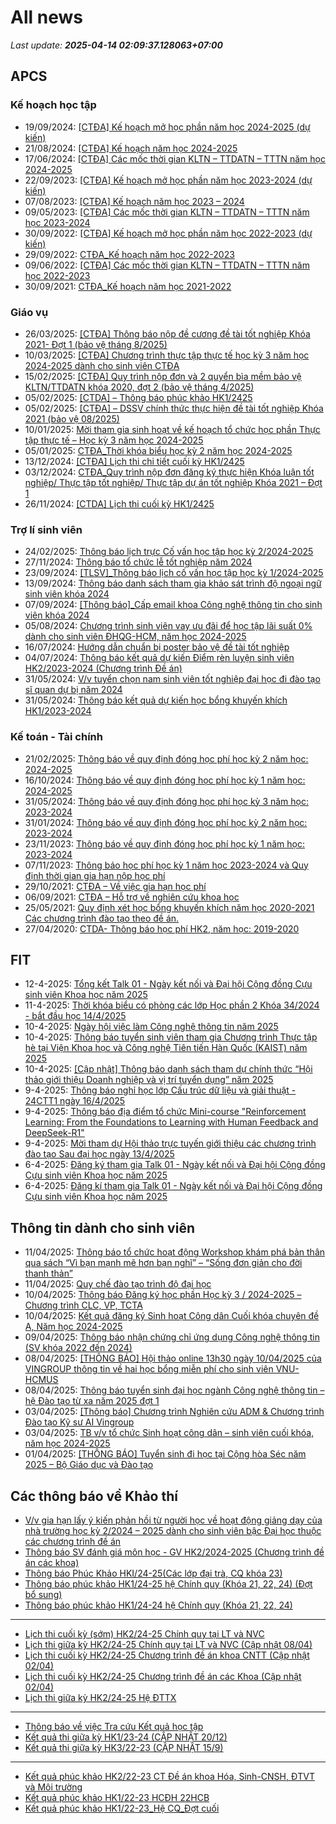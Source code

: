 # All news
_Last update: **2025-04-14 02:09:37.128063+07:00**_
## APCS
### Kế hoạch học tập
 - 19/09/2024: [[CTĐA] Kế hoạch mở học phần năm học 2024-2025 (dự kiến)](https://www.ctda.hcmus.edu.vn/vi/2024/09/ctda-ke-hoach-mo-hoc-phan-nam-hoc-2024-2025-du-kien/)
 - 21/08/2024: [[CTĐA] Kế hoạch năm học 2024-2025](https://www.ctda.hcmus.edu.vn/vi/2024/08/ctda-ke-hoach-nam-hoc-2024-2025/)
 - 17/06/2024: [[CTĐA] Các mốc thời gian KLTN – TTDATN – TTTN năm học 2024-2025](https://www.ctda.hcmus.edu.vn/vi/2024/06/ctda-cac-moc-thoi-gian-kltn-ttdatn-tttn-nam-hoc-2024-2025/)
 - 22/09/2023: [[CTĐA] Kế hoạch mở học phần năm học 2023-2024 (dự kiến)](https://www.ctda.hcmus.edu.vn/vi/2023/09/ctda-ke-hoach-mo-hoc-phan-nam-hoc-2023-2024-du-kien/)
 - 07/08/2023: [[CTĐA] Kế hoạch năm học 2023 – 2024](https://www.ctda.hcmus.edu.vn/vi/2023/08/ctda-ke-hoach-nam-hoc-2023-2024/)
 - 09/05/2023: [[CTĐA] Các mốc thời gian KLTN – TTDATN – TTTN năm học 2023-2024](https://www.ctda.hcmus.edu.vn/vi/2023/05/ctda-cac-moc-thoi-gian-kltn-ttdatn-tttn-nam-hoc-2023-2024/)
 - 30/09/2022: [[CTĐA] Kế hoạch mở học phần năm học 2022-2023 (dự kiến)](https://www.ctda.hcmus.edu.vn/vi/2022/09/ctda-ke-hoach-mo-hoc-phan-nam-hoc-2022-2023-du-kien/)
 - 29/09/2022: [CTĐA_Kế hoạch năm học 2022-2023](https://www.ctda.hcmus.edu.vn/vi/2022/09/ctda_ke-hoach-nam-hoc-2022-2023/)
 - 09/06/2022: [[CTĐA] Các mốc thời gian KLTN – TTDATN – TTTN năm học 2022-2023](https://www.ctda.hcmus.edu.vn/vi/2022/06/ctda-cac-moc-thoi-gian-kltn-ttdatn-tttn-nam-hoc-2022-2023/)
 - 30/09/2021: [CTĐA_Kế hoạch năm học 2021-2022](https://www.ctda.hcmus.edu.vn/vi/2021/09/ctda_ke-hoach-nam-hoc-2021-2022-2/)

### Giáo vụ
 - 26/03/2025: [[CTĐA] Thông báo nộp đề cương đề tài tốt nghiệp Khóa 2021- Đợt 1 (bảo vệ tháng 8/2025)](https://www.ctda.hcmus.edu.vn/vi/2025/03/ctda-thong-bao-nop-de-cuong-de-tai-tot-nghiep-khoa-2021-dot-1-bao-ve-thang-8-2025/)
 - 10/03/2025: [[CTĐA] Chương trình thực tập thực tế học kỳ 3 năm học 2024-2025 dành cho sinh viên CTĐA](https://www.ctda.hcmus.edu.vn/vi/2025/03/ctda-chuong-trinh-thuc-tap-thuc-te-hoc-ky-3-nam-hoc-2024-2025-danh-cho-sinh-vien-ctda/)
 - 15/02/2025: [[CTĐA] Quy trình nộp đơn và 2 quyển bìa mềm bảo vệ KLTN/TTDATN khóa 2020, đợt 2 (bảo vệ tháng 4/2025)](https://www.ctda.hcmus.edu.vn/vi/2025/02/ctda-quy-trinh-nop-don-va-2-quyen-bia-mem-bao-ve-kltn-ttdatn-khoa-2020-dot-2-bao-ve-thang-4-2025/)
 - 05/02/2025: [[CTDA] – Thông báo phúc khảo HK1/2425](https://www.ctda.hcmus.edu.vn/vi/2025/02/ctda-thong-bao-phuc-khao-hk1-2425/)
 - 05/02/2025: [[CTĐA] – DSSV chính thức thực hiện đề tài tốt nghiệp Khóa 2021 (bảo vệ 08/2025)](https://www.ctda.hcmus.edu.vn/vi/2025/02/ctda-dssv-chinh-thuc-thuc-hien-de-tai-tot-nghiep-khoa-2021-bao-ve-08-2025/)
 - 10/01/2025: [Mời tham gia sinh hoạt về kế hoạch tổ chức học phần Thực tập thực tế – Học kỳ 3 năm học 2024-2025](https://www.ctda.hcmus.edu.vn/vi/2025/01/moi-tham-gia-sinh-hoat-ve-ke-hoach-to-chuc-hoc-phan-thuc-tap-thuc-te-hoc-ky-3-nam-hoc-2024-2025/)
 - 05/01/2025: [CTĐA_Thời khóa biểu học kỳ 2 năm học 2024-2025](https://www.ctda.hcmus.edu.vn/vi/2025/01/ctda_thoi-khoa-bieu-hoc-ky-2-nam-hoc-2024-2025/)
 - 13/12/2024: [[CTĐA] Lịch thi chi tiết cuối kỳ HK1/2425](https://www.ctda.hcmus.edu.vn/vi/2024/12/ctda-lich-thi-chi-tiet-cuoi-ky-hk1-2425/)
 - 03/12/2024: [CTĐA_Quy trình nộp đơn đăng ký thực hiện Khóa luận tốt nghiệp/ Thực tập tốt nghiệp/ Thực tập dự án tốt nghiệp Khóa 2021 – Đợt 1](https://www.ctda.hcmus.edu.vn/vi/2024/12/ctda_quy-trinh-nop-don-dang-ky-thuc-hien-khoa-luan-tot-nghiep-thuc-tap-tot-nghiep-thuc-tap-du-an-tot-nghiep-khoa-2021-dot-1/)
 - 26/11/2024: [[CTDA] Lịch thi cuối kỳ HK1/2425](https://www.ctda.hcmus.edu.vn/vi/2024/11/ctda-lich-thi-cuoi-ky-hk1-2425/)

### Trợ lí sinh viên
 - 24/02/2025: [Thông báo lịch trực Cố vấn học tập học kỳ 2/2024-2025](https://www.ctda.hcmus.edu.vn/vi/2025/02/thong-bao-lich-truc-co-van-hoc-tap-hoc-ky-2-2024-2025/)
 - 27/11/2024: [Thông báo tổ chức lễ tốt nghiệp năm 2024](https://www.ctda.hcmus.edu.vn/vi/2024/11/thong-bao-to-chuc-le-tot-nghiep-nam-2024/)
 - 23/09/2024: [[TLSV]_Thông báo lịch cố vấn học tập học kỳ 1/2024-2025](https://www.ctda.hcmus.edu.vn/vi/2024/09/tlsv_thong-bao-lich-co-van-hoc-tap-hoc-ky-1-2024-2025/)
 - 13/09/2024: [Thông báo danh sách tham gia khảo sát trình độ ngoại ngữ sinh viên khóa 2024](https://www.ctda.hcmus.edu.vn/vi/2024/09/thong-bao-danh-sach-tham-gia-khao-sat-trinh-do-ngoai-ngu-sinh-vien-khoa-2024/)
 - 07/09/2024: [[Thông báo]_Cấp email khoa Công nghệ thông tin cho sinh viên khóa 2024](https://www.ctda.hcmus.edu.vn/vi/2024/09/thong-bao_cap-email-khoa-cong-nghe-thong-tin-cho-sinh-vien-khoa-2024/)
 - 05/08/2024: [Chương trình sinh viên vay ưu đãi để học tập lãi suất 0% dành cho sinh viên ĐHQG-HCM, năm học 2024-2025](https://www.ctda.hcmus.edu.vn/vi/2024/08/chuong-trinh-sinh-vien-vay-uu-dai-de-hoc-tap-lai-suat-0-danh-cho-sinh-vien-dhqg-hcm-nam-hoc-2024-2025/)
 - 16/07/2024: [Hướng dẫn chuẩn bị poster bảo vệ đề tài tốt nghiệp](https://www.ctda.hcmus.edu.vn/vi/2024/07/huong-dan-chuan-bi-poster-bao-ve-de-tai-tot-nghiep/)
 - 04/07/2024: [Thông báo kết quả dự kiến Điểm rèn luyện sinh viên HK2/2023-2024 (Chương trình Đề án)](https://www.ctda.hcmus.edu.vn/vi/2024/07/thong-bao-ket-qua-du-kien-diem-ren-luyen-sinh-vien-hk2-2023-2024-chuong-trinh-de-an/)
 - 31/05/2024: [V/v tuyển chọn nam sinh viên tốt nghiệp đại học đi đào tạo sĩ quan dự bị năm 2024](https://www.ctda.hcmus.edu.vn/vi/2024/05/v-v-tuyen-chon-nam-sinh-vien-tot-nghiep-dai-hoc-di-dao-tao-si-quan-du-bi-nam-2024/)
 - 31/05/2024: [Thông báo kết quả dự kiến học bổng khuyến khích HK1/2023-2024](https://www.ctda.hcmus.edu.vn/vi/2024/05/thong-bao-ket-qua-du-kien-hoc-bong-khuyen-khich-hk1-2023-2024/)

### Kế toán - Tài chính
 - 21/02/2025: [Thông báo về quy định đóng học phí học kỳ 2 năm học: 2024-2025](https://www.ctda.hcmus.edu.vn/vi/2025/02/thong-bao-ve-quy-dinh-dong-hoc-phi-hoc-ky-2-nam-hoc-2024-2025/)
 - 16/10/2024: [Thông báo về quy định đóng học phí học kỳ 1 năm học: 2024-2025](https://www.ctda.hcmus.edu.vn/vi/2024/10/thong-bao-ve-quy-dinh-dong-hoc-phi-hoc-ky-1-nam-hoc-2024-2025/)
 - 31/05/2024: [Thông báo về quy định đóng học phí học kỳ 3 năm học: 2023-2024](https://www.ctda.hcmus.edu.vn/vi/2024/05/thong-bao-ve-quy-dinh-dong-hoc-phi-hoc-ky-3-nam-hoc-2023-2024/)
 - 31/01/2024: [Thông báo về quy định đóng học phí học kỳ 2 năm học: 2023-2024](https://www.ctda.hcmus.edu.vn/vi/2024/01/thong-bao-ve-quy-dinh-dong-hoc-phi-hoc-ky-2-nam-hoc-2023-2024/)
 - 23/11/2023: [Thông báo về quy định đóng học phí học kỳ 1 năm học: 2023-2024](https://www.ctda.hcmus.edu.vn/vi/2023/11/thong-bao-ve-quy-dinh-dong-hoc-phi-hoc-ky-1-nam-hoc-2023-2024/)
 - 07/11/2023: [Thông báo học phí học kỳ 1 năm học 2023-2024 và Quy định thời gian gia hạn nộp học phí](https://www.ctda.hcmus.edu.vn/vi/2023/11/thong-bao-hoc-phi-hoc-ky-1-nam-hoc-2023-2024-va-quy-dinh-thoi-gian-gia-han-nop-hoc-phi/)
 - 29/10/2021: [CTĐA – Về việc gia hạn học phí](https://www.ctda.hcmus.edu.vn/vi/2021/10/ctda-ve-viec-gia-han-hoc-phi/)
 - 06/09/2021: [CTĐA – Hỗ trợ về nghiên cứu khoa học](https://www.ctda.hcmus.edu.vn/vi/2021/09/ctda-ho-tro-ve-nghien-cuu-khoa-hoc/)
 - 25/05/2021: [Quy định xét học bổng khuyến khích năm học 2020-2021 Các chương trình đào tạo theo đề án.](https://www.ctda.hcmus.edu.vn/vi/2021/05/quy-dinh-xet-hoc-bong-khuyen-khich-nam-hoc-2020-2021-cac-chuong-trinh-dao-tao-theo-de-an/)
 - 27/04/2020: [CTDA- Thông báo học phí HK2, năm học: 2019-2020](https://www.ctda.hcmus.edu.vn/vi/2020/04/ctda-thong-bao-hoc-phi-hk2-nam-hoc-2019-2020/)

## FIT
 - 12-4-2025: [Tổng kết Talk 01 - Ngày kết nối và Đại hội Cộng đồng Cựu sinh viên Khoa học năm 2025](https://www.fit.hcmus.edu.vn/vn/Default.aspx?tabid=292&newsid=16714)
 - 11-4-2025: [Thời khóa biểu có phòng các lớp Học phần 2 Khóa 34/2024 - bắt đầu học 14/4/2025](https://www.fit.hcmus.edu.vn/vn/Default.aspx?tabid=292&newsid=16710)
 - 10-4-2025: [Ngày hội việc làm Công nghệ thông tin năm 2025](https://www.fit.hcmus.edu.vn/vn/Default.aspx?tabid=292&newsid=16707)
 - 10-4-2025: [Thông báo tuyển sinh viên tham gia Chương trình Thực tập hè tại Viện Khoa học và Công nghệ Tiên tiến Hàn Quốc (KAIST) năm 2025](https://www.fit.hcmus.edu.vn/vn/Default.aspx?tabid=292&newsid=16706)
 - 10-4-2025: [[Cập nhật] Thông báo danh sách tham dự chính thức “Hội thảo giới thiệu Doanh nghiệp và vị trí tuyển dụng” năm 2025](https://www.fit.hcmus.edu.vn/vn/Default.aspx?tabid=292&newsid=16694)
 - 9-4-2025: [Thông báo nghỉ học lớp Cấu trúc dữ liệu và giải thuật - 24CTT1 ngày 16/4/2025](https://www.fit.hcmus.edu.vn/vn/Default.aspx?tabid=292&newsid=16700)
 - 9-4-2025: [Thông báo địa điểm tổ chức Mini-course "Reinforcement Learning: From the Foundations to Learning with Human Feedback and DeepSeek-R1"](https://www.fit.hcmus.edu.vn/vn/Default.aspx?tabid=292&newsid=16697)
 - 9-4-2025: [Mời tham dự Hội thảo trực tuyến giới thiệu các chương trình đào tạo Sau đại học ngày 13/4/2025](https://www.fit.hcmus.edu.vn/vn/Default.aspx?tabid=292&newsid=16695)
 - 6-4-2025: [Đăng ký tham gia Talk 01 - Ngày kết nối và Đại hội Cộng đồng Cựu sinh viên Khoa học năm 2025](https://www.fit.hcmus.edu.vn/vn/Default.aspx?tabid=292&newsid=16692)
 - 6-4-2025: [Đăng kí tham gia Talk 01 - Ngày kết nối và Đại hội Cộng đồng Cựu sinh viên Khoa học năm 2025](https://www.fit.hcmus.edu.vn/vn/Default.aspx?tabid=292&newsid=16691)

## Thông tin dành cho sinh viên
- 11/04/2025: [Thông báo tổ chức hoạt động Workshop khám phá bản thân qua sách “Vì bạn mạnh mẽ hơn bạn nghĩ” – “Sống đơn giản cho đời thanh thản”](https://hcmus.edu.vn/thong-bao-to-chuc-hoat-dong-workshop-kham-pha-ban-than-qua-sach-ban-manh-me-hon-ban-nghi-song-don-gian-cho-doi-thanh-than/)
- 11/04/2025: [Quy chế đào tạo trình độ đại học](https://hcmus.edu.vn/quy-che-dao-tao-trinh-do-dai-hoc/)
- 10/04/2025: [Thông báo Đăng ký học phần Học kỳ 3 / 2024-2025 – Chương trình CLC, VP, TCTA](https://hcmus.edu.vn/thong-bao-dang-ky-hoc-phan-hoc-ky-3-2024-2025-chuong-trinh-clc-vp-tcta/)
- 10/04/2025: [Kết quả đăng ký Sinh hoạt Công dân Cuối khóa chuyên đề A, Năm học 2024-2025](https://hcmus.edu.vn/ket-qua-dang-ky-sinh-hoat-cong-dan-cuoi-khoa-chuyen-de-a-nam-hoc-2024-2025/)
- 09/04/2025: [Thông báo nhận chứng chỉ ứng dụng Công nghệ thông tin (SV khóa 2022 đến 2024)](https://hcmus.edu.vn/thong-bao-nhan-chung-chi-ung-dung-cong-nghe-thong-tin-sv-khoa-2022-den-2024/)
- 08/04/2025: [[THÔNG BÁO] Hội thảo online 13h30 ngày 10/04/2025 của VINGROUP thông tin về hai học bổng miễn phí cho sinh viên VNU-HCMUS](https://hcmus.edu.vn/thong-bao-hoi-thao-online-13h30-ngay-10-04-2025-cua-vingroup-thong-tin-ve-hai-hoc-bong-mien-phi-cho-sinh-vien-vnu-hcmus/)
- 08/04/2025: [Thông báo tuyển sinh đại học ngành Công nghệ thông tin – hệ Đào tạo từ xa năm 2025 đợt 1](https://hcmus.edu.vn/thong-bao-tuyen-sinh-dai-hoc-nganh-cong-nghe-thong-tin-he-dao-tao-tu-xa-nam-2025-dot-1/)
- 03/04/2025: [[Thông báo] Chương trình Nghiên cứu ADM & Chương trình Đào tạo Kỹ sư AI Vingroup](https://hcmus.edu.vn/thong-bao-chuong-trinh-nghien-cuu-adm-chuong-trinh-dao-tao-ky-su-ai-vingroup/)
- 03/04/2025: [TB v/v tổ chức Sinh hoạt công dân – sinh viên cuối khóa, năm học 2024-2025](https://hcmus.edu.vn/tb-v-v-to-chuc-sinh-hoat-cong-dan-sinh-vien-cuoi-khoa-nam-hoc-2024-2025/)
- 01/04/2025: [[THÔNG BÁO] Tuyển sinh đi học tại Cộng hòa Séc năm 2025 – Bộ Giáo dục và Đào tạo](https://hcmus.edu.vn/thong-bao-tuyen-sinh-di-hoc-tai-cong-hoa-sec-nam-2025-bo-giao-duc-va-dao-tao/)

## Các thông báo về Khảo thí
 - [V/v gia hạn lấy ý kiến phản hồi từ người học về hoạt động giảng dạy của nhà trường học kỳ 2/2024 – 2025 dành cho sinh viên bậc Đại học thuộc các chương trình đề án](http://ktdbcl.hcmus.edu.vn/index.php/thong-bao/865-v-v-gia-h-n-l-y-y-ki-n-ph-n-h-i-t-ngu-i-h-c-v-ho-t-d-ng-gi-ng-d-y-c-a-nha-tru-ng-h-c-ky-2-2024-2025-danh-cho-sinh-vien-b-c-d-i-h-c-thu-c-cac-chuong-trinh-d-an)
 - [Thông báo SV đánh giá môn học - GV HK2/2024-2025 (Chương trình đề án các khoa)](http://ktdbcl.hcmus.edu.vn/index.php/thong-bao/862-thong-bao-sv-danh-gia-moi-tru-ng-h-c-t-p-hk2-2024-2025-chuong-trinh-d-an-cac-khoa)
 - [Thông báo Phúc Khảo HKI/24-25(Các lớp đại trà, CQ khóa 23)](http://ktdbcl.hcmus.edu.vn/index.php/thong-bao/858-thong-bao-phuc-kh-o-hki-24-25-cac-l-p-d-i-tra-cq-khoa-23)
 - [Thông báo phúc khảo HK1/24-25 hệ Chính quy (Khóa 21, 22, 24) (Đợt bổ sung)](http://ktdbcl.hcmus.edu.vn/index.php/thong-bao/856-thong-bao-phuc-kh-o-hk1-24-25-h-chinh-quy-khoa-21-22-24-d-t-b-sung)
 - [Thông báo phúc khảo HK1/24-24 hệ Chính quy (Khóa 21, 22, 24)](http://ktdbcl.hcmus.edu.vn/index.php/thong-bao/854-thong-bao-phuc-kh-o-hk1-24-24-h-chinh-quy-khoa-21-22-24)

***

 - [Lịch thi cuối kỳ (sớm) HK2/24-25 Chính quy tại LT và NVC](http://ktdbcl.hcmus.edu.vn/index.php/cong-tac-kh-o-thi/l-ch-thi-h-c-ky/864-l-ch-thi-cu-i-ky-s-m-hk2-24-25-chinh-quy-t-i-lt-va-nvc)
 - [Lịch thi giữa kỳ HK2/24-25 Chính quy tại LT và NVC (Cập nhật 08/04)](http://ktdbcl.hcmus.edu.vn/index.php/cong-tac-kh-o-thi/l-ch-thi-h-c-ky/863-l-ch-thi-gi-a-ky-hk2-24-25-chinh-quy-t-i-lt-va-nvc)
 - [Lịch thi cuối kỳ HK2/24-25 Chương trình đề án khoa CNTT (Cập nhật 02/04)](http://ktdbcl.hcmus.edu.vn/index.php/cong-tac-kh-o-thi/l-ch-thi-h-c-ky/861-l-ch-thi-cu-i-ky-hk2-24-25-chuong-trinh-d-an-khoa-cntt)
 - [Lịch thi cuối kỳ HK2/24-25 Chương trình đề án các Khoa (Cập nhật 02/04)](http://ktdbcl.hcmus.edu.vn/index.php/cong-tac-kh-o-thi/l-ch-thi-h-c-ky/860-l-ch-thi-cu-i-ky-hk2-24-25-ctda-cac-khoa)
 - [Lịch thi giữa kỳ HK2/24-25 Hệ ĐTTX](http://ktdbcl.hcmus.edu.vn/index.php/cong-tac-kh-o-thi/l-ch-thi-h-c-ky/859-l-ch-thi-gi-a-ky-hk2-24-25-h-dttx)

***

 - [Thông báo về việc Tra cứu Kết quả học tập](http://ktdbcl.hcmus.edu.vn/index.php/cong-tac-kh-o-thi/k-t-qu-thi-h-c-ky/798-thong-bao-v-vi-c-tra-c-u-k-t-qu-h-c-t-p)
 - [Kết quả thi giữa kỳ HK1/23-24 (CẬP NHẬT 20/12)](http://ktdbcl.hcmus.edu.vn/index.php/cong-tac-kh-o-thi/k-t-qu-thi-h-c-ky/778-k-t-qu-thi-gi-a-ky-hk1-23-24)
 - [Kết quả thi giữa kỳ HK3/22-23 (CẬP NHẬT 15/9)](http://ktdbcl.hcmus.edu.vn/index.php/cong-tac-kh-o-thi/k-t-qu-thi-h-c-ky/714-k-t-qu-thi-gi-a-ky-hk3-22-23-clc)

***

 - [Kết quả phúc khảo HK2/22-23 CT Đề án khoa Hóa, Sinh-CNSH, ĐTVT và Môi trường](http://ktdbcl.hcmus.edu.vn/index.php/cong-tac-kh-o-thi/k-t-qu-phuc-tra/726-k-t-qu-phuc-kh-o-hk2-22-23-ct-d-an-khoa-hoa-sinh-cnsh-dtvt-va-moi-tru-ng)
 - [Kết quả phúc khảo HK1/22-23 HCĐH 22HCB](http://ktdbcl.hcmus.edu.vn/index.php/cong-tac-kh-o-thi/k-t-qu-phuc-tra/723-k-t-qu-phuc-kh-o-hk1-22-23-hcdh-22hcb)
 - [Kết quả phúc khảo HK1/22-23_Hệ CQ_Đợt cuối](http://ktdbcl.hcmus.edu.vn/index.php/cong-tac-kh-o-thi/k-t-qu-phuc-tra/691-k-t-qu-phuc-kh-o-hk1-22-23-h-cq-d-t-cu-i)
